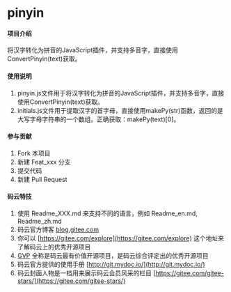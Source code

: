 # pinyin

#### 项目介绍
将汉字转化为拼音的JavaScript插件，并支持多音字，直接使用ConvertPinyin(text)获取。


#### 使用说明

1. pinyin.js文件用于将汉字转化为拼音的JavaScript插件，并支持多音字，直接使用ConvertPinyin(text)获取。
2. initials.js文件用于提取汉字的首字母，直接使用makePy(str)函数，返回的是大写字母字符串的一个数组。正确获取：makePy(text)[0]。

#### 参与贡献

1. Fork 本项目
2. 新建 Feat_xxx 分支
3. 提交代码
4. 新建 Pull Request


#### 码云特技

1. 使用 Readme\_XXX.md 来支持不同的语言，例如 Readme\_en.md, Readme\_zh.md
2. 码云官方博客 [blog.gitee.com](https://blog.gitee.com)
3. 你可以 [https://gitee.com/explore](https://gitee.com/explore) 这个地址来了解码云上的优秀开源项目
4. [GVP](https://gitee.com/gvp) 全称是码云最有价值开源项目，是码云综合评定出的优秀开源项目
5. 码云官方提供的使用手册 [http://git.mydoc.io/](http://git.mydoc.io/)
6. 码云封面人物是一档用来展示码云会员风采的栏目 [https://gitee.com/gitee-stars/](https://gitee.com/gitee-stars/)
